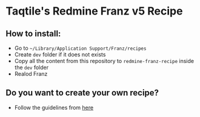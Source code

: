 # Taqtile's Redmine Franz v5 Recipe

## How to install:

- Go to `~/Library/Application Support/Franz/recipes`
- Create `dev` folder if it does not exists
- Copy all the content from this repository to `redmine-franz-recipe` inside the `dev` folder
- Realod Franz

## Do you want to create your own recipe?

- Follow the guidelines from [here](https://github.com/meetfranz/plugins/tree/master/docs)
